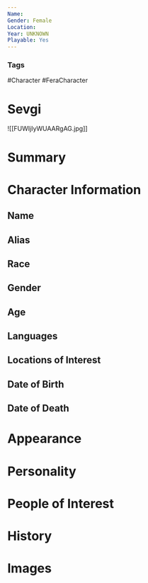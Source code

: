 ```yaml
---
Name: 
Gender: Female
Location: 
Year: UNKNOWN
Playable: Yes
---
```


### Tags
#Character #FeraCharacter 

# Sevgi
![[FUWIjIyWUAARgAG.jpg]]

# Summary


# Character Information

## Name

## Alias

## Race

## Gender

## Age

## Languages

## Locations of Interest

## Date of Birth

## Date of Death

# Appearance

# Personality

# People of Interest

# History

# Images
